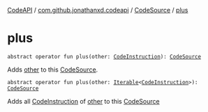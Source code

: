 [CodeAPI](../../index.md) / [com.github.jonathanxd.codeapi](../index.md) / [CodeSource](index.md) / [plus](.)

# plus

`abstract operator fun plus(other: `[`CodeInstruction`](../-code-instruction.md)`): `[`CodeSource`](index.md)

Adds [other](plus.md#com.github.jonathanxd.codeapi.CodeSource$plus(com.github.jonathanxd.codeapi.CodeInstruction)/other) to this [CodeSource](index.md).

`abstract operator fun plus(other: `[`Iterable`](https://kotlinlang.org/api/latest/jvm/stdlib/kotlin.collections/-iterable/index.html)`<`[`CodeInstruction`](../-code-instruction.md)`>): `[`CodeSource`](index.md)

Adds all [CodeInstruction](../-code-instruction.md) of [other](plus.md#com.github.jonathanxd.codeapi.CodeSource$plus(kotlin.collections.Iterable((com.github.jonathanxd.codeapi.CodeInstruction)))/other) to this [CodeSource](index.md)

